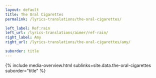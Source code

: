 ```yaml
---
layout: default
title: The Oral Cigarettes
permalink: /lyrics-translations/the-oral-cigarettes/

left_label: Ref:rain
left_url: /lyrics-translations/aimer/ref-rain/
right_label: Amy
right_url: /lyrics-translations/the-oral-cigarettes/amy/

suborder: title
---
```


<!-- !PAGE CONTENT! -->
{% include media-overview.html 
   sublinks=site.data.the-oral-cigarettes 
   suborder="title" %}